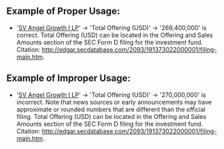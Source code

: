 ## Example of Proper Usage:
* '[SV Angel Growth I LP](https://golden.com/wiki/SV_Angel_Growth_I_LP-ZYBMPGE)' → 'Total Offering (USD)' → '269,400,000' is correct. Total Offering (USD) can be located in the Offering and Sales Amounts section of the SEC Form D filing for the investment fund. Citation: http://edgar.secdatabase.com/2093/191373022000001/filing-main.htm.

## Example of Improper Usage:
* '[SV Angel Growth I LP](https://golden.com/wiki/SV_Angel_Growth_I_LP-ZYBMPGE)' → 'Total Offering (USD)' → '270,000,000' is incorrect. Note that news sources or early announcements may have approximate or rounded numbers that are different than the official filing. Total Offering (USD) can be located in the Offering and Sales Amounts section of the SEC Form D filing for the investment fund. Citation: http://edgar.secdatabase.com/2093/191373022000001/filing-main.htm.